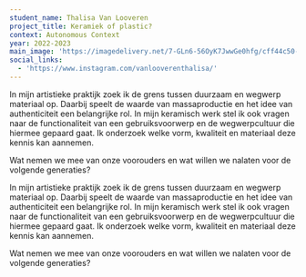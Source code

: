 ```yaml
---
student_name: Thalisa Van Looveren
project_title: Keramiek of plastic?
context: Autonomous Context
year: 2022-2023
main_image: 'https://imagedelivery.net/7-GLn6-56OyK7JwwGe0hfg/cff44c50-f73c-403e-3637-af2bde58a000'
social_links:
  - 'https://www.instagram.com/vanlooverenthalisa/'
---
```

In mijn artistieke praktijk zoek ik de grens tussen duurzaam en wegwerp materiaal op. Daarbij speelt de waarde van massaproductie en het idee van authenticiteit een belangrijke rol. In mijn keramisch werk stel ik ook vragen naar de functionaliteit van een gebruiksvoorwerp en de wegwerpcultuur die hiermee gepaard gaat. Ik onderzoek welke vorm, kwaliteit en materiaal deze kennis kan aannemen.

Wat nemen we mee van onze voorouders en wat willen we nalaten voor de volgende generaties?

In mijn artistieke praktijk zoek ik de grens tussen duurzaam en wegwerp materiaal op. Daarbij speelt de waarde van massaproductie en het idee van authenticiteit een belangrijke rol. In mijn keramisch werk stel ik ook vragen naar de functionaliteit van een gebruiksvoorwerp en de wegwerpcultuur die hiermee gepaard gaat. Ik onderzoek welke vorm, kwaliteit en materiaal deze kennis kan aannemen.

Wat nemen we mee van onze voorouders en wat willen we nalaten voor de volgende generaties?